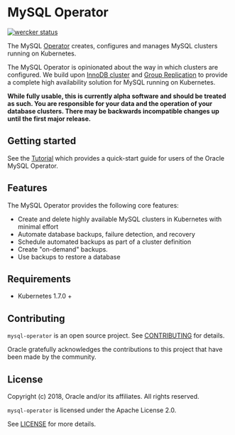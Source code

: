# MySQL Operator

[![wercker status](https://app.wercker.com/status/cc1710e8b354d1a22f36b04c8313eac9/s/master "wercker status")](https://app.wercker.com/project/byKey/cc1710e8b354d1a22f36b04c8313eac9)

The MySQL [Operator][1] creates, configures and manages MySQL clusters running on Kubernetes.

The MySQL Operator is opinionated about the way in which clusters are configured.
We build upon [InnoDB cluster][3] and [Group Replication][4] to provide a complete high
availability solution for MySQL running on Kubernetes.

**While fully usable, this is currently alpha software and should be treated as
such.  You are responsible for your data and the operation of your database clusters. There may be backwards incompatible changes up until the first major
release.**

## Getting started

See the [Tutorial][5] which provides a quick-start guide for users of the Oracle MySQL Operator.

## Features

The MySQL Operator provides the following core features:

- Create and delete highly available MySQL clusters in Kubernetes with minimal effort
- Automate database backups, failure detection, and recovery
- Schedule automated backups as part of a cluster definition
- Create "on-demand" backups.
- Use backups to restore a database

## Requirements

 * Kubernetes 1.7.0 +

## Contributing

`mysql-operator` is an open source project. See [CONTRIBUTING](CONTRIBUTING.md) for
details.

Oracle gratefully acknowledges the contributions to this project that have been made
by the community.

## License

Copyright (c) 2018, Oracle and/or its affiliates. All rights reserved.

`mysql-operator` is licensed under the Apache License 2.0.

See [LICENSE](LICENSE) for more details.

[1]: https://coreos.com/blog/introducing-operators.html
[2]: https://kubernetes.io/docs/tasks/access-kubernetes-api/extend-api-custom-resource-definitions/
[3]: https://dev.mysql.com/doc/refman/5.7/en/mysql-innodb-cluster-userguide.html
[4]: https://dev.mysql.com/doc/refman/5.7/en/group-replication.html
[5]: docs/tutorial.md

